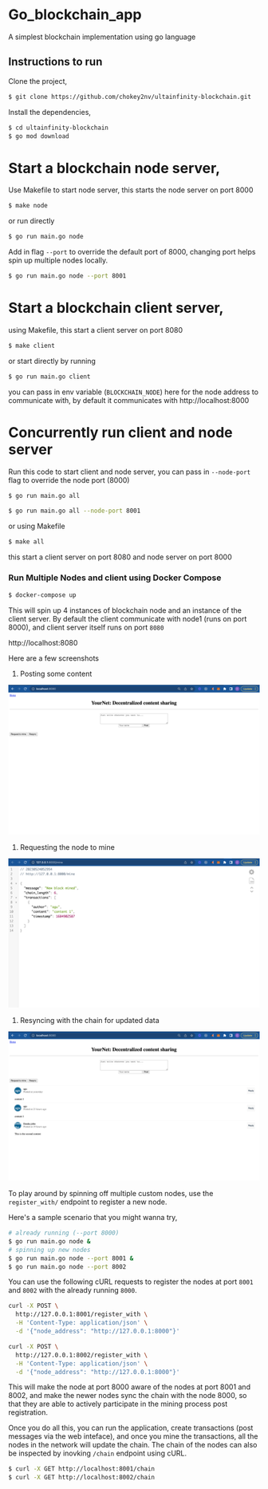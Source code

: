 # Go_blockchain_app

A simplest blockchain implementation using go language

## Instructions to run

Clone the project,

```sh
$ git clone https://github.com/chokey2nv/ultainfinity-blockchain.git
```

Install the dependencies,

```sh
$ cd ultainfinity-blockchain
$ go mod download
```

# Start a blockchain node server,
Use Makefile to start node server, this starts the node server on port 8000
```sh
$ make node
```
or run directly
```sh
$ go run main.go node 
```
Add in flag `--port` to override the default port of 8000, changing port helps spin up multiple nodes locally.
```sh
$ go run main.go node --port 8001
```



# Start a blockchain client server,
using Makefile, this start a client server on port 8080
```sh
$ make client
```
or start directly by running
```sh
$ go run main.go client
```
you can pass in env variable (`BLOCKCHAIN_NODE`) here for the node address to communicate with, by default it communicates with http://localhost:8000

# Concurrently run client and node server
Run this code to start client and node server, you can pass in `--node-port` flag to override the node port (8000)
```sh
$ go run main.go all
```
```sh
$ go run main.go all --node-port 8001
```
or using Makefile
```sh
$ make all
```
this start a client server on port 8080 and node server on port 8000

### Run Multiple Nodes and client using Docker Compose

```sh
$ docker-compose up
```
This will spin up 4 instances of blockchain node and an instance of the client server. By default the client communicate with node1 (runs on port 8000), and client server itself runs on port `8080`

http://localhost:8080


Here are a few screenshots

1. Posting some content

![image.png](screenshots/home.png)

1. Requesting the node to mine

![image.png](screenshots/mine.png)

1. Resyncing with the chain for updated data

![image.png](screenshots/resync.png)

To play around by spinning off multiple custom nodes, use the `register_with/` endpoint to register a new node. 

Here's a sample scenario that you might wanna try,

```sh
# already running (--port 8000)
$ go run main.go node &
# spinning up new nodes
$ go run main.go node --port 8001 &
$ go run main.go node --port 8002 
```

You can use the following cURL requests to register the nodes at port `8001` and `8002` with the already running `8000`.

```sh
curl -X POST \
  http://127.0.0.1:8001/register_with \
  -H 'Content-Type: application/json' \
  -d '{"node_address": "http://127.0.0.1:8000"}'
```

```sh
curl -X POST \
  http://127.0.0.1:8002/register_with \
  -H 'Content-Type: application/json' \
  -d '{"node_address": "http://127.0.0.1:8000"}'
```

This will make the node at port 8000 aware of the nodes at port 8001 and 8002, and make the newer nodes sync the chain with the node 8000, so that they are able to actively participate in the mining process post registration.

Once you do all this, you can run the application, create transactions (post messages via the web inteface), and once you mine the transactions, all the nodes in the network will update the chain. The chain of the nodes can also be inspected by inovking `/chain` endpoint using cURL.

```sh
$ curl -X GET http://localhost:8001/chain
$ curl -X GET http://localhost:8002/chain
```
